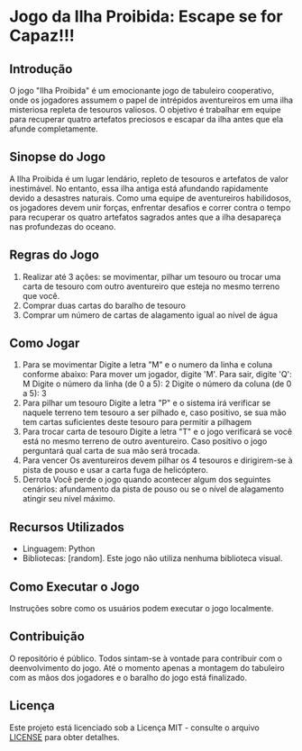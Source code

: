 # Jogo da Ilha Proibida: Escape se for Capaz!!!

## Introdução
O jogo "Ilha Proibida" é um emocionante jogo de tabuleiro cooperativo, onde os jogadores assumem o papel de intrépidos aventureiros em uma ilha misteriosa 
repleta de tesouros valiosos. O objetivo é trabalhar em equipe para recuperar quatro artefatos preciosos e escapar da ilha antes que ela afunde completamente.

## Sinopse do Jogo
A Ilha Proibida é um lugar lendário, repleto de tesouros e artefatos de valor inestimável. No entanto, essa ilha antiga está afundando rapidamente devido a desastres naturais. 
Como uma equipe de aventureiros habilidosos, os jogadores devem unir forças, enfrentar desafios e correr contra o tempo para recuperar os quatro artefatos sagrados 
antes que a ilha desapareça nas profundezas do oceano.

## Regras do Jogo
1. Realizar até 3 ações: se movimentar, pilhar um tesouro ou trocar uma carta de tesouro com outro aventureiro que esteja no mesmo terreno que você.
2. Comprar duas cartas do baralho de tesouro
3. Comprar um número de cartas de alagamento igual ao nível de água 

## Como Jogar
1. Para se movimentar
   Digite a letra "M" e o numero da linha e coluna conforme abaixo:
   Para mover um jogador, digite 'M'. Para sair, digite 'Q': M
   Digite o número da linha (de 0 a 5): 2
   Digite o número da coluna (de 0 a 5): 3
2. Para pilhar um tesouro
   Digite a letra "P" e o sistema irá verificar se naquele terreno tem tesouro a ser pilhado e, caso positivo, se sua mão tem cartas suficientes deste tesouro
   para permitir a pilhagem
3. Para trocar carta de tesouro
   Digite a letra "T" e o jogo verificará se você está no mesmo terreno de outro aventureiro. Caso positivo o jogo perguntará qual carta de sua mão será trocada.
4. Para vencer
   Os aventureiros devem pilhar os 4 tesouros e dirigirem-se à pista de pouso e usar a carta fuga de helicóptero.
5. Derrota
   Você perde o jogo quando acontecer algum dos seguintes cenários: afundamento da pista de pouso ou se o nível de alagamento atingir seu nível máximo. 
   

## Recursos Utilizados
- Linguagem: Python
- Bibliotecas: [random]. Este jogo não utiliza nenhuma biblioteca visual.

## Como Executar o Jogo
Instruções sobre como os usuários podem executar o jogo localmente.

## Contribuição
O repositório é público. Todos sintam-se à vontade para contribuir com o deenvolvimento do jogo. Até o momento apenas a montagem do tabuleiro com as mãos dos jogadores e o baralho do jogo está finalizado.

## Licença
Este projeto está licenciado sob a Licença MIT - consulte o arquivo [LICENSE](LICENSE) para obter detalhes.

